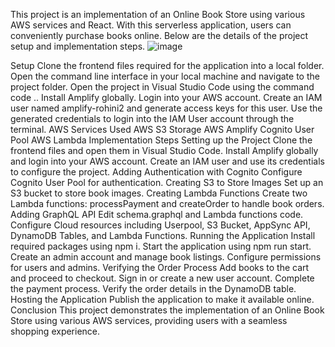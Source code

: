 This project is an implementation of an Online Book Store using various AWS services and React. With this serverless application, users can conveniently purchase books online. Below are the details of the project setup and implementation steps.
![image](https://github.com/Apa-rna/Ecommerce-Book-Store-AWS/assets/74657132/a16e5cd2-db64-46c2-b73b-6987424d8d07)

Setup
Clone the frontend files required for the application into a local folder.
Open the command line interface in your local machine and navigate to the project folder.
Open the project in Visual Studio Code using the command code ..
Install Amplify globally.
Login into your AWS account.
Create an IAM user named amplify-rohini2 and generate access keys for this user.
Use the generated credentials to login into the IAM User account through the terminal.
AWS Services Used
AWS S3 Storage
AWS Amplify
Cognito User Pool
AWS Lambda
Implementation Steps
Setting up the Project
Clone the frontend files and open them in Visual Studio Code.
Install Amplify globally and login into your AWS account.
Create an IAM user and use its credentials to configure the project.
Adding Authentication with Cognito
Configure Cognito User Pool for authentication.
Creating S3 to Store Images
Set up an S3 bucket to store book images.
Creating Lambda Functions
Create two Lambda functions: processPayment and createOrder to handle book orders.
Adding GraphQL API
Edit schema.graphql and Lambda functions code.
Configure Cloud resources including Userpool, S3 Bucket, AppSync API, DynamoDB Tables, and Lambda Functions.
Running the Application
Install required packages using npm i.
Start the application using npm run start.
Create an admin account and manage book listings.
Configure permissions for users and admins.
Verifying the Order Process
Add books to the cart and proceed to checkout.
Sign in or create a new user account.
Complete the payment process.
Verify the order details in the DynamoDB table.
Hosting the Application
Publish the application to make it available online.
Conclusion
This project demonstrates the implementation of an Online Book Store using various AWS services, providing users with a seamless shopping experience.
